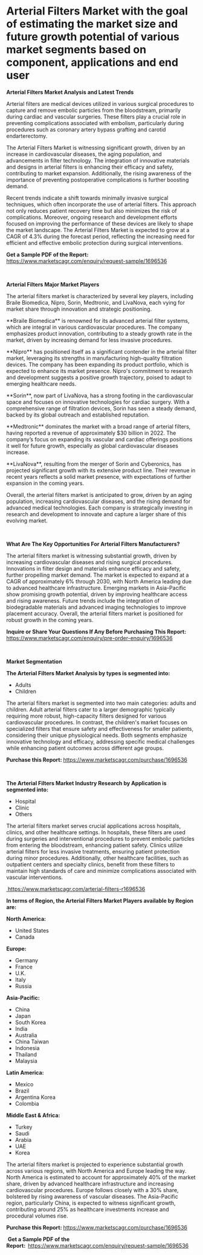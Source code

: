 <p><h1>Arterial Filters Market with the goal of estimating the market size and future growth potential of various market segments based on component, applications and end user</h1></p><p><strong>Arterial Filters Market Analysis and Latest Trends</strong></p>
<p><p>Arterial filters are medical devices utilized in various surgical procedures to capture and remove embolic particles from the bloodstream, primarily during cardiac and vascular surgeries. These filters play a crucial role in preventing complications associated with embolism, particularly during procedures such as coronary artery bypass grafting and carotid endarterectomy. </p><p>The Arterial Filters Market is witnessing significant growth, driven by an increase in cardiovascular diseases, the aging population, and advancements in filter technology. The integration of innovative materials and designs in arterial filters is enhancing their efficacy and safety, contributing to market expansion. Additionally, the rising awareness of the importance of preventing postoperative complications is further boosting demand.</p><p>Recent trends indicate a shift towards minimally invasive surgical techniques, which often incorporate the use of arterial filters. This approach not only reduces patient recovery time but also minimizes the risk of complications. Moreover, ongoing research and development efforts focused on improving the performance of these devices are likely to shape the market landscape. The Arterial Filters Market is expected to grow at a CAGR of 4.3% during the forecast period, reflecting the increasing need for efficient and effective embolic protection during surgical interventions.</p></p>
<p><strong>Get a Sample PDF of the Report:&nbsp;</strong> <a href="https://www.marketscagr.com/enquiry/request-sample/1696536?utm_campaign=2935&utm_medium=2&utm_source=Github&utm_content=ia&utm_term=13042025&utm_id=arterial-filters">https://www.marketscagr.com/enquiry/request-sample/1696536</a></p>
<p>&nbsp;</p>
<p><strong>Arterial Filters Major Market Players</strong></p>
<p><p>The arterial filters market is characterized by several key players, including Braile Biomedica, Nipro, Sorin, Medtronic, and LivaNova, each vying for market share through innovation and strategic positioning.</p><p>**Braile Biomedica** is renowned for its advanced arterial filter systems, which are integral in various cardiovascular procedures. The company emphasizes product innovation, contributing to a steady growth rate in the market, driven by increasing demand for less invasive procedures.</p><p>**Nipro** has positioned itself as a significant contender in the arterial filter market, leveraging its strengths in manufacturing high-quality filtration devices. The company has been expanding its product portfolio, which is expected to enhance its market presence. Nipro's commitment to research and development suggests a positive growth trajectory, poised to adapt to emerging healthcare needs.</p><p>**Sorin**, now part of LivaNova, has a strong footing in the cardiovascular space and focuses on innovative technologies for cardiac surgery. With a comprehensive range of filtration devices, Sorin has seen a steady demand, backed by its global outreach and established reputation.</p><p>**Medtronic** dominates the market with a broad range of arterial filters, having reported a revenue of approximately $30 billion in 2022. The company’s focus on expanding its vascular and cardiac offerings positions it well for future growth, especially as global cardiovascular diseases increase.</p><p>**LivaNova**, resulting from the merger of Sorin and Cyberonics, has projected significant growth with its extensive product line. Their revenue in recent years reflects a solid market presence, with expectations of further expansion in the coming years.</p><p>Overall, the arterial filters market is anticipated to grow, driven by an aging population, increasing cardiovascular diseases, and the rising demand for advanced medical technologies. Each company is strategically investing in research and development to innovate and capture a larger share of this evolving market.</p></p>
<p>&nbsp;</p>
<p><strong>What Are The Key Opportunities For Arterial Filters Manufacturers?</strong></p>
<p><p>The arterial filters market is witnessing substantial growth, driven by increasing cardiovascular diseases and rising surgical procedures. Innovations in filter design and materials enhance efficacy and safety, further propelling market demand. The market is expected to expand at a CAGR of approximately 6% through 2030, with North America leading due to advanced healthcare infrastructure. Emerging markets in Asia-Pacific show promising growth potential, driven by improving healthcare access and rising awareness. Future trends include the integration of biodegradable materials and advanced imaging technologies to improve placement accuracy. Overall, the arterial filters market is positioned for robust growth in the coming years.</p></p>
<p><strong>Inquire or Share Your Questions If Any Before Purchasing This Report:</strong> <a href="https://www.marketscagr.com/enquiry/pre-order-enquiry/1696536?utm_campaign=2935&utm_medium=2&utm_source=Github&utm_content=ia&utm_term=13042025&utm_id=arterial-filters">https://www.marketscagr.com/enquiry/pre-order-enquiry/1696536</a></p>
<p>&nbsp;</p>
<p><strong>Market Segmentation</strong></p>
<p><strong>The Arterial Filters Market Analysis by types is segmented into:</strong></p>
<p><ul><li>Adults</li><li>Children</li></ul></p>
<p><p>The arterial filters market is segmented into two main categories: adults and children. Adult arterial filters cater to a larger demographic typically requiring more robust, high-capacity filters designed for various cardiovascular procedures. In contrast, the children's market focuses on specialized filters that ensure safety and effectiveness for smaller patients, considering their unique physiological needs. Both segments emphasize innovative technology and efficacy, addressing specific medical challenges while enhancing patient outcomes across different age groups.</p></p>
<p><strong>Purchase this Report:&nbsp;</strong><a href="https://www.marketscagr.com/purchase/1696536?utm_campaign=2935&utm_medium=2&utm_source=Github&utm_content=ia&utm_term=13042025&utm_id=arterial-filters">https://www.marketscagr.com/purchase/1696536</a></p>
<p>&nbsp;</p>
<p><strong>The Arterial Filters Market Industry Research by Application is segmented into:</strong></p>
<p><ul><li>Hospital</li><li>Clinic</li><li>Others</li></ul></p>
<p><p>The arterial filters market serves crucial applications across hospitals, clinics, and other healthcare settings. In hospitals, these filters are used during surgeries and interventional procedures to prevent embolic particles from entering the bloodstream, enhancing patient safety. Clinics utilize arterial filters for less invasive treatments, ensuring patient protection during minor procedures. Additionally, other healthcare facilities, such as outpatient centers and specialty clinics, benefit from these filters to maintain high standards of care and minimize complications associated with vascular interventions.</p></p>
<p><a href="https://www.marketscagr.com/arterial-filters-r1696536?utm_campaign=2935&utm_medium=2&utm_source=Github&utm_content=ia&utm_term=13042025&utm_id=arterial-filters">&nbsp;https://www.marketscagr.com/arterial-filters-r1696536</a></p>
<p><strong>In terms of Region, the Arterial Filters Market Players available by Region are:</strong></p>
<p>
    <p> <strong> North America: </strong>
        <ul>
            <li>United States</li>
            <li>Canada</li>
        </ul>
        </p> 
    <p> <strong> Europe: </strong>
        <ul>
            <li>Germany</li>
            <li>France</li>
            <li>U.K.</li>
            <li>Italy</li>
            <li>Russia</li>
        </ul>
        </p> 
    <p> <strong> Asia-Pacific: </strong>
        <ul>
            <li>China</li>
            <li>Japan</li>
            <li>South Korea</li>
            <li>India</li>
            <li>Australia</li>
            <li>China Taiwan</li>
            <li>Indonesia</li>
            <li>Thailand</li>
            <li>Malaysia</li>
        </ul>
        </p> 
    <p> <strong> Latin America: </strong>
        <ul>
            <li>Mexico</li>
            <li>Brazil</li>
            <li>Argentina Korea</li>
            <li>Colombia</li>
        </ul>
        </p> 
    <p> <strong> Middle East & Africa: </strong>
        <ul>
            <li>Turkey</li>
            <li>Saudi</li>
            <li>Arabia</li>
            <li>UAE</li>
            <li>Korea</li>
        </ul>
    </p>
    </p>
<p><p>The arterial filters market is projected to experience substantial growth across various regions, with North America and Europe leading the way. North America is estimated to account for approximately 40% of the market share, driven by advanced healthcare infrastructure and increasing cardiovascular procedures. Europe follows closely with a 30% share, bolstered by rising awareness of vascular diseases. The Asia-Pacific region, particularly China, is expected to witness significant growth, contributing around 25% as healthcare investments increase and procedural volumes rise.</p></p>
<p><strong>Purchase this Report: </strong><a href="https://www.marketscagr.com/purchase/1696536?utm_campaign=2935&utm_medium=2&utm_source=Github&utm_content=ia&utm_term=13042025&utm_id=arterial-filters">https://www.marketscagr.com/purchase/1696536</a></p>
<p>&nbsp;<strong>Get a Sample PDF of the Report:&nbsp;&nbsp;</strong><a href="https://www.marketscagr.com/enquiry/request-sample/1696536?utm_campaign=2935&utm_medium=2&utm_source=Github&utm_content=ia&utm_term=13042025&utm_id=arterial-filters">https://www.marketscagr.com/enquiry/request-sample/1696536</a></p>
<p><strong></strong></p>
<p><p></p><p></p><p></p></p>